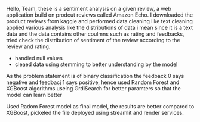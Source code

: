Hello, Team, these is a sentiment analysis on a given review, a web application build on prodcut reviews called Amazon Echo. I downloaded the product reviews from kaggle and performed data cleaning like text cleaning 
applied various analysis like the distributions of data i mean since it is a text data and the data contains other coulmns such as rating and feedbacks, tried check the distribution of 
sentiment of the review according to the review and rating.

- handled null values
- cleaed data using stemming to better understanding by the model

As the problem statement is of binary classification the feedback 0 says negative and feedbacj 1 says positive, hence used Random Forest and XGBoost algorithms useing GrdiSearch for better 
paramters so that the model can learn better

Used Radom Forest model as final model, the results are better compared to XGBoost, pickeled the file deployed using streamlit and render services.

